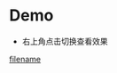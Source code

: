 # Demo
* 右上角点击切换查看效果

[filename](../_media/WooLocalization_Webgl/index.html ':include :type=iframe width=300px height=550px')